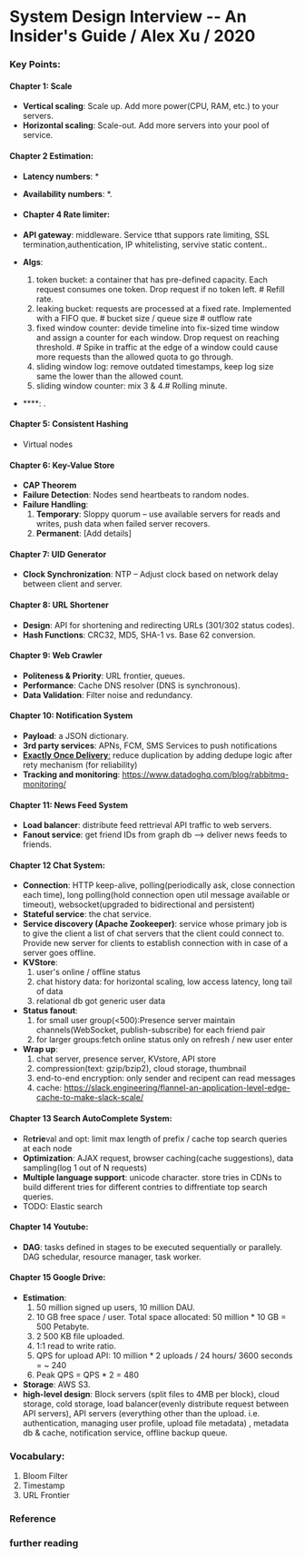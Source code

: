 # System Design Interview -- An Insider's Guide / Alex Xu / 2020

### Key Points:

#### Chapter 1: Scale
- **Vertical scaling**: Scale up. Add more power(CPU, RAM, etc.) to your servers. 
- **Horizontal scaling**: Scale-out. Add more servers into your pool of service.

#### Chapter 2 Estimation: 
- **Latency numbers**: *
- **Availability numbers**: *.
  
- #### Chapter 4 Rate limiter: 
- **API gateway**: middleware. Service tthat suppors rate limiting, SSL termination,authentication, IP whitelisting, servive static content.. 
- **Algs**:
    1. token bucket: a container that has pre-defined capacity. Each request consumes one token. Drop request if no token left. # Refill rate.
    2. leaking bucket: requests are processed at a fixed rate. Implemented with a FIFO que. # bucket size / queue size # outflow rate
    3. fixed window counter: devide timeline into fix-sized time window and assign a counter for each window. Drop request on reaching threshold. # Spike in traffic at the edge of a window could cause more requests than the allowed quota to go through.
    4. sliding window log: remove outdated timestamps, keep log size same the lower than the allowed count. 
    5. sliding window counter: mix 3 & 4.# Rolling minute.
- ****: .

#### Chapter 5: Consistent Hashing
- Virtual nodes

#### Chapter 6: Key-Value Store
- **CAP Theorem**
- **Failure Detection**: Nodes send heartbeats to random nodes.
- **Failure Handling**:
  1. **Temporary**: Sloppy quorum – use available servers for reads and writes, push data when failed server recovers.
  2. **Permanent**: [Add details]

#### Chapter 7: UID Generator
- **Clock Synchronization**: NTP – Adjust clock based on network delay between client and server.

#### Chapter 8: URL Shortener
- **Design**: API for shortening and redirecting URLs (301/302 status codes).
- **Hash Functions**: CRC32, MD5, SHA-1 vs. Base 62 conversion.

#### Chapter 9: Web Crawler
- **Politeness & Priority**: URL frontier, queues.
- **Performance**: Cache DNS resolver (DNS is synchronous).
- **Data Validation**: Filter noise and redundancy.

#### Chapter 10: Notification System
- **Payload**: a JSON dictionary.
- **3rd party services**: APNs, FCM, SMS Services to push notifications
- [**Exactly Once Delivery**:](https://bravenewgeek.com/you-cannot-have-exactly-once-delivery/) reduce duplication by adding dedupe logic after rety mechanism (for reliability)
- **Tracking and monitoring**: https://www.datadoghq.com/blog/rabbitmq-monitoring/

#### Chapter 11: News Feed System
- **Load balancer**: distribute feed rettrieval API traffic to web servers. 
- **Fanout service**: get friend IDs from graph db --> deliver news feeds to friends.
  
#### Chapter 12 Chat System: 
- **Connection**: HTTP keep-alive, polling(periodically ask, close connection each time), long polling(hold connection open util message available or timeout), websocket(upgraded to bidirectional and persistent)
- **Stateful service**: the chat service.
- **Service discovery (Apache Zookeeper)**: service whose primary job is to give the client a list of chat servers that the client could connect to. Provide new server for clients to establish connection with in case of a server goes offline.
- **KVStore**:
  1. user's online / offline status
  2. chat history data: for horizontal scaling, low access latency, long tail of data
  3. relational db got generic user data
- **Status fanout**:
  1. for small user group(<500):Presence server maintain channels(WebSocket, publish-subscribe) for each friend pair
  2. for larger groups:fetch online status only on refresh / new user enter
- **Wrap up**:
  1. chat server, presence server, KVstore, API store
  2. compression(text: gzip/bzip2), cloud storage, thumbnail
  3. end-to-end encryption: only sender and recipent can read messages
  4. cache: https://slack.engineering/flannel-an-application-level-edge-cache-to-make-slack-scale/
  
#### Chapter 13 Search AutoComplete System: 
- Re**trie**val and opt: limit max length of prefix / cache top search queries at each node 
- **Optimization**: AJAX request, browser caching(cache suggestions), data sampling(log 1 out of N requests)
- **Multiple language support**: unicode character. store tries in CDNs to build different tries for different contries to diffrentiate top search queries.
- TODO: Elastic search

#### Chapter 14 Youtube: 
- **DAG**: tasks defined in stages to be executed sequentially or parallely. DAG schedular, resource manager, task worker.

#### Chapter 15 Google Drive: 
- **Estimation**:
  1. 50 million signed up users, 10 million DAU.
  2. 10 GB free space / user. Total space allocated:  50 million * 10 GB = 500 Petabyte.
  3. 2 500 KB file uploaded.
  4. 1:1 read to write ratio.
  5. QPS for upload API: 10 million * 2 uploads / 24 hours/ 3600 seconds = ~ 240
  6. Peak QPS = QPS * 2 = 480
- **Storage**: AWS S3.
- **high-level design**: Block servers (split files to 4MB per block), cloud storage, cold storage, load balancer(evenly distribute request between API servers), API servers (everything other than the upload. i.e. authentication, managing user profile, upload file metadata) , metadata db & cache, notification service, offline backup queue.
  
### Vocabulary:
1. Bloom Filter
2. Timestamp
3. URL Frontier

### Reference
### further reading
